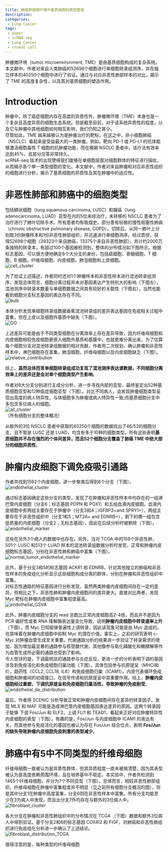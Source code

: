 ```yaml
---
title: 肺癌肿瘤微环境中基质细胞的表型塑造
description: 
categories:
 - Lung Cancer
tags:
 - paper
 - scRNA-seq
 - Lung Cancer
 - stomal cell
---
```


肿瘤微环境（tumor microenvironment, TME）是由基质细胞构成的复杂系统。本文献中，作者对来自人类肺癌的52698个细胞进行单细胞转录组测序，并在独立样本的40250个细胞中进行了验证。通过与对应非恶性肺部样本的对比，揭示了 TME 的高度复杂性，以及其对基质细胞的塑造作用。  

<!-- more -->

# Introduction  
肿瘤中，除了癌症细胞内存在高度的异质性外，肿瘤微环境（TME）本身也是一个复杂且高度异质的细胞生态系统。但是截至目前，对于该系统异质性的程度，以及它与肿瘤中其他细胞如何相互影响，我们仍知之甚少。  
尽管如此，TME 越来越被认为是肿瘤治疗的靶标，在这之中，非小细胞肺癌（NSCLC）看起来是受益最大的一类肿瘤。例如，靶向 PD-1 或 PD-L1 的抗体能够激活细胞毒性 T 细胞的抗肿瘤功能，而在晚期 NSCLC 患者中，该疗法有效率达到45%，且部分应答非常持久。  
scRNA-seq 技术的出现使得我们能够在单细胞层面对细胞群体的特征进行描绘，从而揭示各个单一类型细胞的变化。本文献中，作者对来自肿瘤和对应非恶性组织的细胞进行分析，揭示了基质细胞的异质性及其在肿瘤中的适应性。  
  
# 非恶性肺部和肺癌中的细胞类型  
包括鳞状细胞（lung squamous carcinoma, LUSC）和腺癌（lung adenocarcinoma, LUAD）亚型在内的5位未经治疗，未转移的 NSCLC 患者为了治疗进行了肺叶切除手术。所有患者均有吸烟史，部分患有轻微的慢性阻塞性肺病（chronic obstructive pulmonary disease, COPD）。切除后，从同一肺叶上分别取3份肿瘤样本和1份非恶性肺部组织，并迅速进行单细胞测序。经过质控，获得52698个细胞（39323个来自肺癌，13375个来自非恶性肺部），共计约2000万条独特的转录本，有超过100个基因被检测到，整体的分布情况如下图所示。根据标志基因，可以很方便地确定8个大分支的身份，包括癌细胞，骨髓细胞，T 细胞，B 细胞，纤维母细胞，内皮细胞，肺泡细胞和上皮细胞。  
![cell_cluster](/img/2018-07-27-Lung-TME-stromal-cell/cell_cluster.png)  
  
为了验证上述描述，作者同时还对1个肿瘤样本和非恶性样本进行混池转录组测序，发现总体而言，细胞分离过程并未对基因表达产生特别大的影响（下图左），混池测序中转录本数量与单细胞数据之间具有较好的关联性（下图右），当然也能看到细胞分支标志基因的表达存在不同。  
![bulk](/img/2018-07-27-Lung-TME-stromal-cell/bulk.png)  
  
本体分析发现单细胞转录组数据香蕉混池转录组的差异表达基因在免疫相关过程中富集，但在上皮以及细胞外基质中缺失（下图）。  
![GO](/img/2018-07-27-Lung-TME-stromal-cell/GO.png)  
  
上述差异可能是由于不同类型细胞在分离效率上存在差异导致，因为纤维母细胞和内皮细胞相较免疫细胞更嵌入细胞外基质和基膜中，也就更难分离出来。为了估算每个细胞分支对混池转录组数据的相对贡献，作者用二次规划，确认肿瘤和非恶性样本中，淋巴细胞存在富集，肺泡细胞，纤维母细胞以及内皮细胞缺乏（下图）。  
![relative_contribution](/img/2018-07-27-Lung-TME-stromal-cell/relative_contribution.png)  
  
综上，**虽然总体而言单细胞转录组成功复现了混池测序表达谱数据，不同细胞分离效率上的差异还是会对单个细胞类型产生影响**。  
  
作者对8大分支分别进行主成分分析，进一步寻找内部的亚型，最终鉴定出52种基质细胞亚型和12种癌症细胞亚型（下图）。对比不同病人，会发现肿瘤细胞类型呈现出高度的病人特异性，与体细胞多为肿瘤或病人特异性一致;而基质细胞分支中多包含多位病人的细胞。  
![all_cluster](/img/2018-07-27-Lung-TME-stromal-cell/all_cluster.png)  
（所有细胞分支的整体概况）  
  
从额外的3位 NSCLC 患者中获取的40250个细胞的数据找出了46/52的细胞分支，且不管是 LUSC 还是 LUAD，均含有多于10种的细胞类型。所有这些表明**基质细胞并不存在强烈的个体间差异，而且52个细胞分支覆盖了肺癌 TME 中绝大部分的细胞异质性**。  
  
# 肿瘤内皮细胞下调免疫吸引通路  
作者共找到1592个内皮细胞，进一步聚类后得到6个分支（下图）。  
![endothelial_cluster](/img/2018-07-27-Lung-TME-stromal-cell/endothelial_cluster.png)  
  
通过标志基因确定这些分支的类型，发现了在肿瘤和非恶性样本中均存在的一组淋巴管内皮细胞（分支6；标志基因 PDPN 和 POX1）和五组血液内皮细胞。血液内皮细胞中有两组主要存在于肿瘤中（分支3和4；IGFBP3+and SPRY1+），两组主要存在于非恶性组织中（分支1和5；MT2A+ and EDNRB+），剩下的哪一组包含低质量的内皮细胞（分支2；无标志基因），因此在后续分析时被剔除（下图）。  
![endothelial_marker](/img/2018-07-27-Lung-TME-stromal-cell/endothelial_marker.png)  
  
这些在另外3个病人的数据中也存在。另外，当对 TCGA 中的108个非恶性肺，501个 LUSC 和513个 LUAD 样本的混池转录组数据分析时发现，正常和肿瘤内皮细胞标志基因，分别在非恶性肺和肺癌中富集（下图）。  
![normal_tumor_endothelial_marker](/img/2018-07-27-Lung-TME-stromal-cell/normal_tumor_endothelial_marker.png)  
  
此外，基于分支3和5的标志基因 ACKR1 和 EDNRB，针对其他独立的肺癌和非恶性样本的免疫组化分析显示这些细胞构成分离的群体，分别在肿瘤和非恶性组织中富集。  
对标志性通路的特征基因进行分析发现，虽然两类肿瘤内皮细胞间存在一定的差异，但相比之下，非恶性肺和肿瘤内皮细胞间的差异更大。直接对比两者，发现 Myc 靶标在肿瘤内皮细胞中富集程度最高。  
![endothelial_GSVA](/img/2018-07-27-Lung-TME-stromal-cell/endothelial_GSVA.png)  
  
此外，肿瘤内皮细胞分支的 read 总数比正常内皮细胞高2-4倍，而且并不是因为 PCR 偏好性或者 RNA 降解酶表达量变化导致，说明**肿瘤内皮细胞中转录速率上升**（下图），而 Myc 已知能够普遍性上调转录，因此该现象可能是由 Myc 造成的，也意味着在肿瘤内皮细胞中抑制 Myc 的潜在价值。事实上，之前的研究表明 c-Myc 对肿瘤血管生成至关重要。代谢通路分析的结果进一步验证了转录需求的增加，因为增加最显著的通路参与核苷酸代谢，其他像参与氧化磷酸化和糖酵解等作为血管生成所必需的通路也受到了影响。  
令人惊讶的是，下调最明显的通路参与炎症反应，更进一步的分析表明下调的基因涉及到免疫活化和免疫细胞归巢功能（下图），具体包括参与抗原提呈（MHCⅠ和Ⅱ），趋药性（CCL2, CCL18, IL6）和免疫细胞归巢（ICAM1）。内皮代表循环免疫细胞和肿瘤间的初级接口，在信号传递和抗原提呈中其重要作用。综上，**肿瘤内皮细胞经过重塑，下调抗原提呈和免疫细胞归巢活性，导致肿瘤的免疫耐受**。 
![endothelial_de_distribution](/img/2018-07-27-Lung-TME-stromal-cell/endothelial_de_distribution.png)  
  
最后，作者用 SCENIC 分析导致正常和肿瘤内皮细胞间存在差异的转录因子，发现 MLX 和 MAF 可能是造成淋巴管内皮细胞基因表达差异的原因。这两个转录因子能够
下调 Fos/Jun 和 ELF3，上调 FLI1 和 TEAD1，看起来正好对应肿瘤特异性内皮细胞的表型（下图）。有趣的是，Fos/Jun 与内皮细胞中 ICAM1 的表达有关，而其他参与免疫活化的基因也被认为存在 Fos/Jun 结合位点，表明 **Fos/Jun 的缺失导致肿瘤内皮细胞免疫刺激的表型减少**。  
  
# 肺癌中有5中不同类型的纤维母细胞  
纤维母细胞一致被认为是异质性群体，但其异质程度一直未被搞清楚，因为其表型被认为是高度依赖周围环境，且在培养基中不稳定。本实验中，作者共检测到1465个纤维母细胞，并分为7个不同亚型（下图）。总体而言，相较非恶性肺部组织，纤维母细胞在肿瘤中富集程度并不明显（见之前所有细胞分支概况的图），但是其中分支1在肿瘤中高度富集，分支6则在非恶性样本中富集。所有分支均能至少在3为病人中发现，而且出分支7外均存在与额外的3位病人中。  
![fibroblast_cluster](/img/2018-07-27-Lung-TME-stromal-cell/fibroblast_cluster.png)  
  
各大分支在肿瘤和非恶性肺组织中的分布情况在 TCGA （下图）数据和额外3位病人中得到验证。基于分支2和6的标志基因 COX4I2 和 FIGF，对肺癌和非恶性肺组织进行免疫组化分析进一步确认了上述结论。  
![fibroblast_distribution_TCGA](/img/2018-07-27-Lung-TME-stromal-cell/fibroblast_distribution_TCGA.png)  
  
值得注意的是，每种类型的纤维母细胞

